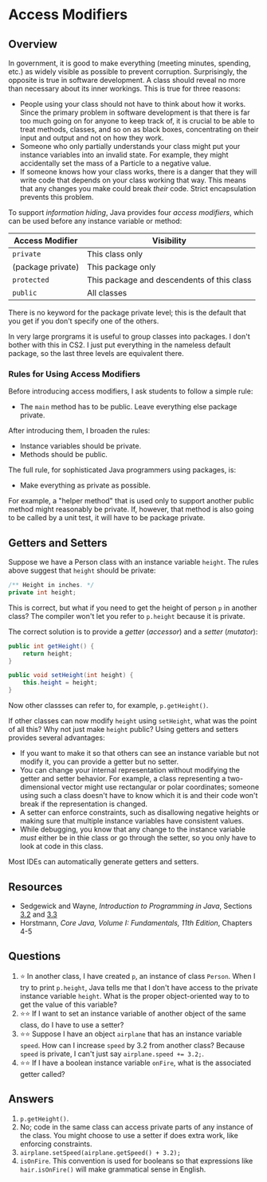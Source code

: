 # Access Modifiers
## Overview
In government, it is good to make everything (meeting minutes, spending, etc.) as widely visible as possible to prevent corruption. Surprisingly, the opposite is true in software development. A class should reveal no more than necessary about its inner workings. This is true for three reasons:

* People using your class should not have to think about how it works. Since the primary problem in software development is that there is far too much going on for anyone to keep track of, it is crucial to be able to treat methods, classes, and so on as black boxes, concentrating on their input and output and not on how they work.
* Someone who only partially understands your class might put your instance variables into an invalid state. For example, they might accidentally set the mass of a Particle to a negative value.
* If someone knows how your class works, there is a danger that they will write code that depends on your class working that way. This means that any changes you make could break *their* code. Strict encapsulation prevents this problem.

To support *information hiding*, Java provides four *access modifiers*, which can be used before any instance variable or method:

| Access Modifier | Visibility |
| --- | --- |
| `private` | This class only |
| (package private) | This package only |
| `protected` | This package and descendents of this class |
| `public` | All classes |

There is no keyword for the package private level; this is the default that you get if you don't specify one of the others.

In very large prorgrams it is useful to group classes into packages. I don't bother with this in CS2. I just put everything in the nameless default package, so the last three levels are equivalent there.

### Rules for Using Access Modifiers

Before introducing access modifiers, I ask students to follow a simple rule:

* The `main` method has to be public. Leave everything else package private.

After introducing them, I broaden the rules:

* Instance variables should be private.
* Methods should be public.

The full rule, for sophisticated Java programmers using packages, is:

* Make everything as private as possible.

For example, a "helper method" that is used only to support another public method might reasonably be private. If, however, that method is also going to be called by a unit test, it will have to be package private.

## Getters and Setters

Suppose we have a Person class with an instance variable `height`. The rules above suggest that `height` should be private:

```java
/** Height in inches. */
private int height; 
```

This is correct, but what if you need to get the height of person `p` in another class? The compiler won't let you refer to `p.height` because it is private.

The correct solution is to provide a *getter* (*accessor*) and a *setter* (*mutator*):

```java
public int getHeight() {
    return height;
}

public void setHeight(int height) {
    this.height = height;
}
```

Now other classses can refer to, for example, `p.getHeight()`.

If other classes can now modify `height` using `setHeight`, what was the point of all this? Why not just make `height` public? Using getters and setters provides several advantages:

* If you want to make it so that others can see an instance variable but not modify it, you can provide a getter but no setter.
* You can change your internal representation without modifying the getter and setter behavior. For example, a class representing a two-dimensional vector might use rectangular or polar coordinates; someone using such a class doesn't have to know which it is and their code won't break if the representation is changed.
* A setter can enforce constraints, such as disallowing negative heights or making sure that multiple instance variables have consistent values.
* While debugging, you know that any change to the instance variable *must* either be in thie class or go through the setter, so you only have to look at code in this class.

Most IDEs can automatically generate getters and setters.

## Resources
- Sedgewick and Wayne, *Introduction to Programming in Java*, Sections [3.2](https://introcs.cs.princeton.edu/java/32class/) and [3.3](https://introcs.cs.princeton.edu/java/33design/)
- Horstmann, *Core Java, Volume I: Fundamentals, 11th Edition*, Chapters 4-5

## Questions
1. :star: In another class, I have created `p`, an instance of class `Person`. When I try to print `p.height`, Java tells me that I don't have access to the private instance variable `height`. What is the proper object-oriented way to to get the value of this variable?
1. :star::star: If I want to set an instance variable of another object of the same class, do I have to use a setter?
1. :star::star: Suppose I have an object `airplane` that has an instance variable `speed`. How can I increase `speed` by 3.2 from another class? Because `speed` is private, I can't just say `airplane.speed += 3.2;`.
1. :star::star: If I have a boolean instance variable `onFire`, what is the associated getter called?
## Answers
1. `p.getHeight()`.
1. No; code in the same class can access private parts of any instance of the class. You might choose to use a setter if does extra work, like enforcing constraints.
1. `airplane.setSpeed(airplane.getSpeed() + 3.2);`
1. `isOnFire`. This convention is used for booleans so that expressions like `hair.isOnFire()` will make grammatical sense in English.
